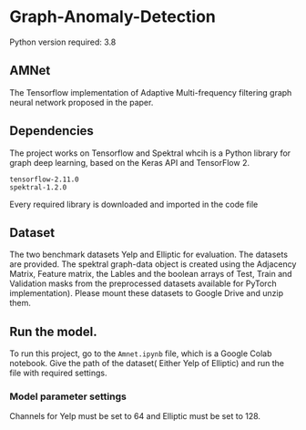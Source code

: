 # Graph-Anomaly-Detection

Python version required: 3.8

## AMNet
The Tensorflow implementation of Adaptive Multi-frequency filtering graph neural network proposed in the paper.

## Dependencies
The project works on Tensorflow and Spektral whcih is a Python library for graph deep learning, based on the Keras API and TensorFlow 2. 
```
tensorflow-2.11.0
spektral-1.2.0
```
Every required library is downloaded and imported in the code file

## Dataset
The two benchmark datasets Yelp and Elliptic for evaluation. The datasets are provided. The spektral graph-data object is created using the Adjacency Matrix, Feature matrix, the Lables and the boolean arrays of Test, Train and Validation masks from the preprocessed datasets available for PyTorch implementation). Please mount these datasets to Google Drive and unzip them. 

## Run the model.
To run this project, go to the ```Amnet.ipynb``` file, which is a Google Colab notebook. Give the path of the dataset( Either Yelp of Elliptic) and run the file with required settings.

### Model parameter settings
Channels for Yelp must be set to 64 and Elliptic must be set to 128.





